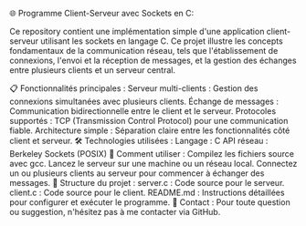 🌐 Programme Client-Serveur avec Sockets en C:

Ce repository contient une implémentation simple d'une application client-serveur utilisant les sockets en langage C.
Ce projet illustre les concepts fondamentaux de la communication réseau, tels que l'établissement de connexions,
l'envoi et la réception de messages, et la gestion des échanges entre plusieurs clients et un serveur central.

📋 Fonctionnalités principales :
Serveur multi-clients : Gestion des connexions simultanées avec plusieurs clients.
Échange de messages : Communication bidirectionnelle entre le client et le serveur.
Protocoles supportés : TCP (Transmission Control Protocol) pour une communication fiable.
Architecture simple : Séparation claire entre les fonctionnalités côté client et serveur.
🛠️ Technologies utilisées :
Langage : C
API réseau : Berkeley Sockets (POSIX)
🚀 Comment utiliser :
Compilez les fichiers source avec gcc.
Lancez le serveur sur une machine ou un réseau local.
Connectez un ou plusieurs clients au serveur pour commencer à échanger des messages.
📂 Structure du projet :
server.c : Code source pour le serveur.
client.c : Code source pour le client.
README.md : Instructions détaillées pour configurer et exécuter le programme.
📧 Contact :
Pour toute question ou suggestion, n'hésitez pas à me contacter via GitHub.
